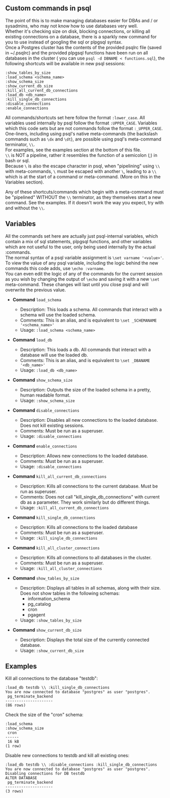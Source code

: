 Custom commands in psql
----
The point of this is to make managing databases easier for DBAs and / or sysadmins, who may not know how to use databases very well.   
Whether it's checking size on disk, blocking connections, or killing all existing connections on a database, there is a sparkly new command for you to use instead of googling the sql or plpgsql syntax.   
Once a Postgres cluster has the contents of the provided psqlrc file (saved in ~/.psqlrc) and the provided plpgsql functions  have been run on all databases in the cluster ( you can use `psql -d DBNAME < functions.sql`), the following shortcuts will be available in new psql sessions:   
```
:show_tables_by_size
:load_schema <schema_name>
:show_schema_size
:show_current_db_size
:kill_all_current_db_connections
:load_db <db_name>
:kill_single_db_connections
:disable_connections
:enable_connections
```   
All commands/shortcuts set here follow the format `:lower_case`. All variables used internally by psql follow the format `:UPPER_CASE`. Variables which this code sets but are not commands follow the format `:_UPPER_CASE`.   
One-liners, including using psql's native meta-commands (the backslash commands such as `\dx` and `\dt`), are possible using psql's meta-command terminator, `\\`.   
For examples, see the examples section at the bottom of this file.   
`\\` is NOT a pipeline, rather it resembles the function of a semicolon (;) in bash or sql.   
Because `\` is also the escape character in psql, when "pipelining" using `\\` with meta-commands, `\` must be escaped with another `\`, leading to a `\\` which is at the start of a command or meta-command. (More on this in the Variables section).   
   
Any of these shortcuts/commands which begin with a meta-command must be "pipelined" WITHOUT the `\\` terminator, as they themselves start a new command. See the examples. If it doesn't work the way you expect, try with and without the `\\`.   

Variables
----
All the commands set here are actually just psql-internal variables, which contain a mix of sql statements, plpgsql functions, and other variables which are not useful to the user, only being used internally by the actual :commands.   
The normal syntax of a psql variable assignment is `\set varname '<value>'`.   
To view the value of any psql variable, including the logic behind the new commands this code adds, use `\echo :varname`.   
You can even edit the logic of any of the commands for the current session as you wish by changing the output of `\echo` and saving it with a new  `\set` meta-command. These changes will last until you close psql and will overwrite the previous value.   


- **Command** `load_schema`
  - Description: This loads a schema. All commands that interact with a schema will use the loaded schema.
  - Comments: This is an alias, and is equivalent to `\set _SCHEMANAME '<schema_name>'`
  - Usage: `:load_schema <schema_name>`   

- **Command** `load_db`
  - Description: This loads a db. All commands that interact with a database will use the loaded db.
  - Comments: This is an alias, and is equivalent to `\set _DBANAME '<db_name>'`
  - Usage: `:load_db <db_name>` 

- **Command** `show_schema_size`
  - Description: Outputs the size of the loaded schema in a pretty, human readable format.
  - Usage: `:show_schema_size`   

- **Command** `disable_connections`
  - Description: Disables all new connections to the loaded database. Does not kill existing sessions.
  - Comments: Must be run as a superuser.
  - Usage: `:disable_connections`   

- **Command** `enable_connections`
  - Description: Allows new connections to the loaded database.
  - Comments: Must be run as a superuser.
  - Usage: `:disable_connections`   

- **Command** `kill_all_current_db_connections`
  - Description: Kills all connections to the current database. Must be run as superuser.
  - Comments: Does not call "kill_single_db_connections" with current db as a parameter. They work similarly but do different things. 
  - Usage: `:kill_all_current_db_connections`   

- **Command** `kill_single_db_connections`
  - Description: Kills all connections to the loaded database
  - Comments: Must be run as a superuser.
  - Usage: `:kill_single_db_connections`   

- **Command** `kill_all_cluster_connections`
  - Description: Kills all connections to all databases in the cluster.
  - Comments: Must be run as a superuser.
  - Usage: `:kill_all_cluster_connections`   

- **Command** `show_tables_by_size`
  - Description: Displays all tables in all schemas, along with their size. Does not show tables in the following schemas:
    - information_schema
    - pg_catalog
    - cron
    - pgagent
  - Usage: `:show_tables_by_size`  
  
- **Command** `show_current_db_size`
  - Description: Displays the total size of the currently connected database.
  - Usage: `:show_current_db_size`  

Examples
----
Kill all connections to the database "testdb":
```
:load_db testdb \\ :kill_single_db_connections
You are now connected to database "postgres" as user "postgres".
 pg_terminate_backend
---------------------
(86 rows)
```

Check the size of the "cron" schema:
```
:load_schema
:show_schema_size
 cron
------
 16 kB
(1 row)
```

Disable new connections to testdb and kill all existing ones:
```
:load_db testdb \\ :disable_connections :kill_single_db_connections
You are now connected to database "postgres" as user "postgres".
Disabling connections for DB testdb
ALTER DATABASE
 pg_terminate_backend
---------------------
(3 rows)
```
